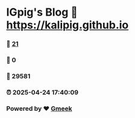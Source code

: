 # IGpig's Blog :link: https://kalipig.github.io 
### :page_facing_up: [21](https://kalipig.github.io/tag.html) 
### :speech_balloon: 0 
### :hibiscus: 29581 
### :alarm_clock: 2025-04-24 17:40:09 
### Powered by :heart: [Gmeek](https://github.com/Meekdai/Gmeek)
